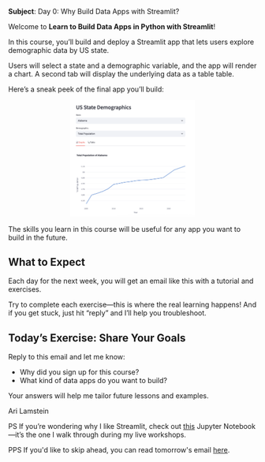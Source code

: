 **Subject**: Day 0: Why Build Data Apps with Streamlit?

Welcome to **Learn to Build Data Apps in Python with Streamlit**!

In this course, you’ll build and deploy a Streamlit app that lets users explore demographic data by US state. 

Users will select a state and a demographic variable, and the app will render a chart. A second tab will display the underlying data as a table table.

Here’s a sneak peek of the final app you’ll build:

<p align="center">
  <img src="day_0_screenshot.png" alt="screenshot-final-app" width="50%">
</p>

The skills you learn in this course will be useful for any app you want to build in the future.

## What to Expect

Each day for the next week, you will get an email like this with a tutorial and exercises. 

Try to complete each exercise—this is where the real learning happens! And if you get stuck, just hit “reply” and I’ll help you troubleshoot.

## Today’s Exercise: Share Your Goals

Reply to this email and let me know:
- Why did you sign up for this course?
- What kind of data apps do you want to build?

Your answers will help me tailor future lessons and examples.

  Ari Lamstein

PS If you’re wondering why I like Streamlit, check out [this](https://github.com/arilamstein/streamlit_tutorial/blob/main/motivating_example.ipynb) Jupyter Notebook—it’s the one I walk through during my live workshops.

PPS If you'd like to skip ahead, you can read tomorrow's email [here](https://github.com/arilamstein/streamlit_tutorial/blob/main/emails/day_1.md).
